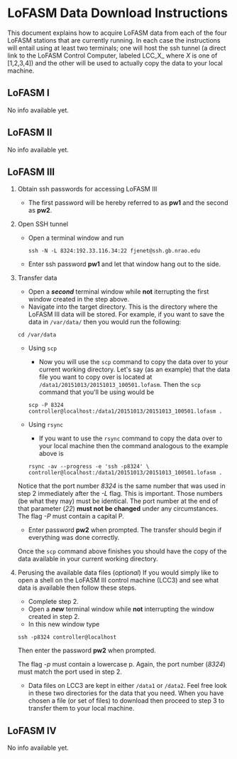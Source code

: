 LoFASM Data Download Instructions
=================================

This document explains how to acquire LoFASM data from each of the four LoFASM
stations that are currently running. In each case the instructions will entail
using at least two terminals; one will host the ssh tunnel (a direct link to the
LoFASM Control Computer, labeled LCC_X_ where _X_ is one of [1,2,3,4]) and the
other will be used to actually copy the data to your local machine.



LoFASM I
--------
No info available yet.

LoFASM II
---------
No info available yet.

LoFASM III
----------
1. Obtain ssh passwords for accessing LoFASM III
    * The first password will be hereby referred to as __pw1__ and the second as __pw2__.
2. Open SSH tunnel
    * Open a terminal window and run

        `ssh -N -L 8324:192.33.116.34:22 fjenet@ssh.gb.nrao.edu`
    * Enter ssh password __pw1__ and let that window hang out to the side.
3. Transfer data
    * Open a *__second__* terminal window while __not__ iterrupting the first window created in the step above.
    * Navigate into the target directory. This is the directory where the LoFASM III data will be stored. For example, if you want to save the data in `/var/data/` then you would run the following:

    `cd /var/data`
    * Using `scp`
        * Now you will use the `scp` command to copy the data over to your current working directory. Let's say (as an example) that the data file you want to copy over is located at `/data1/20151013/20151013_100501.lofasm`. Then the `scp` command that you'll be using would be

        `scp -P 8324 controller@localhost:/data1/20151013/20151013_100501.lofasm .`
    * Using `rsync`
        * If you want to use the `rsync` command to copy the data over to your local machine then the command analogous to the example above is

        `rsync -av --progress -e 'ssh -p8324' \ controller@localhost:/data1/20151013/20151013_100501.lofasm .`


    Notice that the port number _8324_ is the same number that was used in step 2 immediately after the _-L_ flag. This is important. Those numbers (be what they may) must be identical. The port number at the end of that parameter (_22_) __must not be changed__ under any circumstances. The flag _-P_ must contain a capital P.

    * Enter password __pw2__ when prompted. The transfer should begin if everything was done correctly.

    Once the `scp` command above finishes you should have the copy of the data available in your current working directory.

4. Perusing the available data files (_optional_)
    If you would simply like to open a shell on the LoFASM III control
    machine (LCC3) and see what data is available then follow these steps.

    * Complete step 2.
    * Open a *__new__* terminal window while __not__ interrupting the window created in step 2.
    * In this new window type

    `ssh -p8324 controller@localhost`

    Then enter the password __pw2__ when prompted.

    The flag _-p_ must contain a lowercase p. Again, the port number (_8324_) must match the port used in step 2.

    * Data files on LCC3 are kept in either `/data1` or `/data2`. Feel free look in these two directories for the data that you need. When you have chosen a file (or set of files) to download then proceed to step 3 to transfer them to your local machine.


LoFASM IV
---------
No info available yet.
